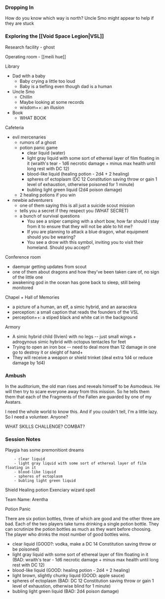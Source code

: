### Dropping In

How do you know which way is north?
Uncle Smo might appear to help if they are stuck

### Exploring the [[Void Space Legion|VSL]]


Research facility - ghost

Operating room - [[meili hue]] 

Library
- Dad with a baby
	- Baby crying a little too loud
	- Baby is a tiefling even though dad is a human
- Uncle Smo
	- Chillin
	- Maybe looking at some records
	- wisdom++: an illusion
- Book
	- WHAT BOOK

Cafeteria
- evil mercenaries
	- rumors of a ghost
	- potion panic game
		- clear liquid (water)
		- light gray liquid with some sort of ethereal layer of film floating in it (wraith's tear - 1d6 necrotic damage + minus max health until long rest with DC 12)
		- blood-like liquid (healing potion - 2d4 + 2 healing)
		- spheres of ectoplasm (DC 12 Constitution saving throw or gain 1 level of exhaustion, otherwise poisoned for 1 minute)
		- bubling light green liquid (2d4 poison damage)
	- 2 healing potions if you win
- newbie adventurers
	- one of them saying this is all just a suicide scout mission
	- tells you a secret if they respect you (WHAT SECRET)
	- a bunch of survival questions 
		- You see a sniper camping with a short bow, how far should I stay from it to ensure that they will not be able to hit me?
		- If you are planning to attack a blue dragon, what equipment should you be wearing?
		- You see a drow with this symbol, inviting you to visit their homeland. Should you accept?
		

Conference room
- daemyar getting updates from scout
- one of them about dragons and how they've been taken care of, no sign of the little one
- awakening god in the ocean has gone back to sleep, still being monitored

Chapel + Hall of Memories
- a picture of a human, an elf, a simic hybrid, and an aaracokra
- perception: a small caption that reads the founders of the VSL
- perception++: a stiped black and white cat in the background

Armory
- A simic hybrid child (Ilvien) with no legs -- just small wings + adrogynous simic hybrid with octopus tentacles for feet 
- Trying to open an iron box -- need to deal more than 12 damage in one go to destroy it or sleight of hand+
- They will receive a weapon or shield trinket (deal extra 1d4 or reduce damage by 1d4)
### Ambush

In the auditorium, the old man rises and reveals himself to be Asmodeus. He will then try to scare everyone away from this mission. So he tells them them that each of the Fragments of the Fallen are guarded by one of my Avatars. 

I need the whole world to know this. And if you couldn't tell, I'm a little lazy. So I need a volunteer. Anyone? 

WHAT SKILLS CHALLENGE? COMBAT?

### Session Notes
Playgia has some premonitiont dreams

		- clear liquid
		- light gray liquid with some sort of ethereal layer of film floating in it 
		- blood-like liquid
		- spheres of ectoplasm
		- bubling light green liquid

Shield 
Healing potion
Exenciary wizard spell 


Team Name: Arentha 

Potion Panic

There are six potion bottles, three of which are good and the other three are bad. Each of the two players take turns drinking a single potion bottle. They can scrutinize the potion bottles as much as they want before choosing. The player who drinks the most number of good bottles wins.
- clear liquid (GOOD?: vodka, make a DC 14 Constitution saving throw or be poisoned)
- light gray liquid with some sort of ethereal layer of film floating in it (BAD: wraith's tear - 1d6 necrotic damage + minus max health until long rest with DC 12)
- blood-like liquid (GOOD: healing potion - 2d4 + 2 healing)
- light brown, slightly chunky liquid (GOOD: apple sauce)
- spheres of ectoplasm (BAD: DC 12 Constitution saving throw or gain 1 level of exhaustion, otherwise blind for 1 minute)
- bubling light green liquid (BAD: 2d4 poison damage)